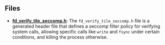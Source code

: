 
## Files
- **[fd_verify_tile_seccomp.h](generated/fd_verify_tile_seccomp.h.driver.md)**: The `fd_verify_tile_seccomp.h` file is a generated header file that defines a seccomp filter policy for verifying system calls, allowing specific calls like `write` and `fsync` under certain conditions, and killing the process otherwise.
